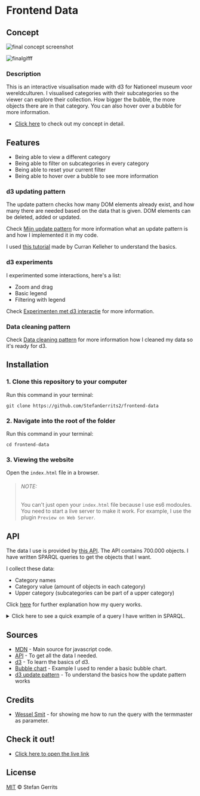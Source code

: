 # Frontend Data

## Concept

![final concept screenshot](https://user-images.githubusercontent.com/45566396/69820130-ba1d3e00-1200-11ea-9615-92b01cea7e0f.png)

![finalgifff](https://user-images.githubusercontent.com/45566396/69820923-92c77080-1202-11ea-9ae4-72502fc3cbea.gif)

### Description

This is an interactive visualisation made with d3 for Nationeel museum voor wereldculturen. I visualised categories with their subcategories so the viewer can explore their collection. How bigger the bubble, the more objects there are in that category. You can also hover over a bubble for more information.

* [Click here](https://github.com/StefanGerrits2/functional-programming/wiki/1.3-Gekozen-concept) to check out my concept in detail.

## Features

* Being able to view a different category
* Being able to filter on subcategories in every category
* Being able to reset your current filter
* Being able to hover over a bubble to see more information

### d3 updating pattern

The update pattern checks how many DOM elements already exist, and how many there are needed based on the data that is given. DOM elements can be deleted, added or updated.

Check [Mijn update pattern](https://github.com/StefanGerrits2/frontend-data/wiki/2.3-Mijn-update-pattern) for more information what an update pattern is and how I implemented it in my code.

I used [this tutorial](https://www.youtube.com/watch?v=IyIAR65G-GQ&t=3237s) made by Curran Kelleher to understand the basics.

### d3 experiments
I experimented some interactions, here's a list:
* Zoom and drag
* Basic legend
* Filtering with legend

Check [Experimenten met d3 interactie](https://github.com/StefanGerrits2/frontend-data/wiki/2.1-Experimenteren-met-d3-interactie) for more information.

### Data cleaning pattern

Check [Data cleaning pattern](https://github.com/StefanGerrits2/frontend-data/wiki/2.6-Data-cleaning-pattern) for more information how I cleaned my data so it's ready for d3.

## Installation

### 1. Clone this repository to your computer
Run this command in your terminal:

`git clone https://github.com/StefanGerrits2/frontend-data`
### 2. Navigate into the root of the folder
Run this command in your terminal:

`cd frontend-data`

### 3. Viewing the website
Open the `index.html` file in a browser.

>
> ###### NOTE:
> You can't just open your `index.html` file because I use es6 modoules. You need to start a live server to make it work. For example, I use the plugin `Preview on Web Server`.

## API

The data I use is provided by [this API](https://data.netwerkdigitaalerfgoed.nl/). The API contains 700.000 objects. I have written SPARQL queries to get the objects that I want. 

I collect these data:
* Category names
* Category value (amount of objects in each category)
* Upper category (subcategories can be part of a upper category)

Click [here](https://github.com/StefanGerrits2/frontend-data/wiki/2.5-SparQL-query) for further explanation how my query works.

<details>
<summary>Click here to see a quick example of a query I have written in SPARQL.</summary>
<br>

    PREFIX rdf: <http://www.w3.org/1999/02/22-rdf-syntax-ns#>
    PREFIX dc: <http://purl.org/dc/elements/1.1/>
    PREFIX dct: <http://purl.org/dc/terms/>
    PREFIX skos: <http://www.w3.org/2004/02/skos/core#>
    PREFIX edm: <http://www.europeana.eu/schemas/edm/>
    PREFIX foaf: <http://xmlns.com/foaf/0.1/>

    SELECT ?categoryName (COUNT(?category) AS ?categoryAmount) ?upperCategory

    WHERE {
        <https://hdl.handle.net/20.500.11840/termmaster2704> skos:narrower* ?category .
        ?category skos:prefLabel ?categoryName .
        ?obj edm:isRelatedTo ?category .
        ?category skos:broader ?categoryGroup .
        ?categoryGroup skos:prefLabel ?upperCategory .
    } 

    ORDER BY DESC(?categoryAmount)

    LIMIT 100

</details>

## Sources

* [MDN](https://developer.mozilla.org/nl/) - Main source for javascript code.
* [API](https://data.netwerkdigitaalerfgoed.nl/) - To get all the data I needed.
* [d3](https://d3js.org/) - To learn the basics of d3.
* [Bubble chart](https://observablehq.com/@d3/bubble-chart) - Example I used to render a basic bubble chart.
* [d3 update pattern](https://www.youtube.com/watch?v=IyIAR65G-GQ&t=3237s) - To understand the basics how the update pattern works

## Credits

* [Wessel Smit](https://github.com/WesselSmit/frontend-data/) - for showing me how to run the query with the termmaster as parameter.


## Check it out!

* [Click here to open the live link](https://stefangerrits2.github.io/frontend-data/)

## License

[MIT](https://github.com/StefanGerrits2/Frontend-Applications/blob/master/LICENSE.txt) © Stefan Gerrits
